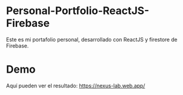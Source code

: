 # Personal-Portfolio-ReactJS-Firebase
Este es mi portafolio personal, desarrollado con ReactJS y firestore de Firebase. 
# Demo
Aquí pueden ver el resultado: https://nexus-lab.web.app/
